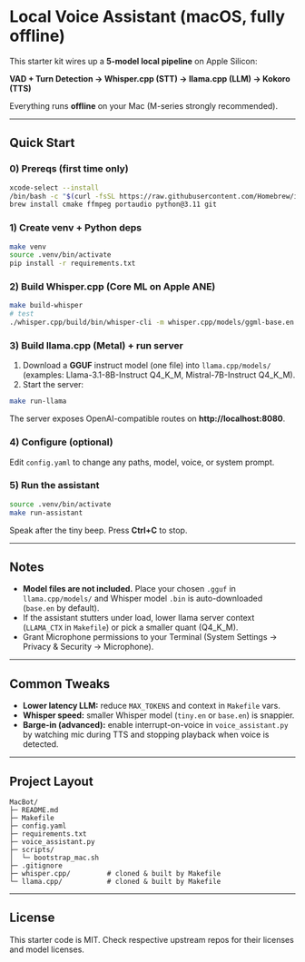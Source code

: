 # Local Voice Assistant (macOS, fully offline)

This starter kit wires up a **5-model local pipeline** on Apple Silicon:

**VAD + Turn Detection → Whisper.cpp (STT) → llama.cpp (LLM) → Kokoro (TTS)**

Everything runs **offline** on your Mac (M-series strongly recommended).

---

## Quick Start

### 0) Prereqs (first time only)
```bash
xcode-select --install
/bin/bash -c "$(curl -fsSL https://raw.githubusercontent.com/Homebrew/install/HEAD/install.sh)"
brew install cmake ffmpeg portaudio python@3.11 git
```

### 1) Create venv + Python deps
```bash
make venv
source .venv/bin/activate
pip install -r requirements.txt
```

### 2) Build Whisper.cpp (Core ML on Apple ANE)
```bash
make build-whisper
# test
./whisper.cpp/build/bin/whisper-cli -m whisper.cpp/models/ggml-base.en.bin -f whisper.cpp/samples/jfk.wav
```

### 3) Build llama.cpp (Metal) + run server
1. Download a **GGUF** instruct model (one file) into `llama.cpp/models/` (examples: Llama-3.1-8B-Instruct Q4_K_M, Mistral-7B-Instruct Q4_K_M).
2. Start the server:
```bash
make run-llama
```
The server exposes OpenAI-compatible routes on **http://localhost:8080**.

### 4) Configure (optional)
Edit `config.yaml` to change any paths, model, voice, or system prompt.

### 5) Run the assistant
```bash
source .venv/bin/activate
make run-assistant
```
Speak after the tiny beep. Press **Ctrl+C** to stop.

---

## Notes

- **Model files are not included.** Place your chosen `.gguf` in `llama.cpp/models/` and Whisper model `.bin` is auto-downloaded (`base.en` by default).
- If the assistant stutters under load, lower llama server context (`LLAMA_CTX` in `Makefile`) or pick a smaller quant (Q4_K_M).
- Grant Microphone permissions to your Terminal (System Settings → Privacy & Security → Microphone).

---

## Common Tweaks

- **Lower latency LLM:** reduce `MAX_TOKENS` and context in `Makefile` vars.
- **Whisper speed:** smaller Whisper model (`tiny.en` or `base.en`) is snappier.
- **Barge-in (advanced):** enable interrupt-on-voice in `voice_assistant.py` by watching mic during TTS and stopping playback when voice is detected.

---

## Project Layout

```
MacBot/
├─ README.md
├─ Makefile
├─ config.yaml
├─ requirements.txt
├─ voice_assistant.py
├─ scripts/
│  └─ bootstrap_mac.sh
├─ .gitignore
├─ whisper.cpp/         # cloned & built by Makefile
└─ llama.cpp/           # cloned & built by Makefile
```

---

## License

This starter code is MIT. Check respective upstream repos for their licenses and model licenses.
